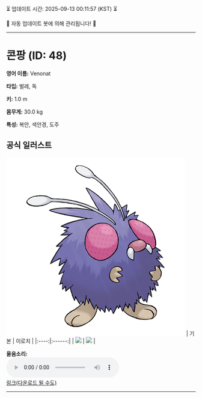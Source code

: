 
⏳ 업데이트 시간: 2025-09-13 00:11:57 (KST) ⏳

🤖 자동 업데이트 봇에 의해 관리됩니다! 🤖

---

# 콘팡 (ID: 48)
**영어 이름:** Venonat

**타입:** 벌레, 독

**키:** 1.0 m

**몸무게:** 30.0 kg

**특성:** 복안, 색안경, 도주

## 공식 일러스트
![](https://raw.githubusercontent.com/PokeAPI/sprites/master/sprites/pokemon/other/official-artwork/48.png)
| 기본 | 이로치 |
|:----:|:------:|
| <img src="http://play.pokemonshowdown.com/sprites/ani/venonat.gif" width="200"> | <img src="http://play.pokemonshowdown.com/sprites/ani-shiny/venonat.gif" width="200"> |

**울음소리:**<br><audio controls src="https://raw.githubusercontent.com/PokeAPI/cries/main/cries/pokemon/latest/48.ogg"></audio><br> [링크(다운로드 될 수도)](https://raw.githubusercontent.com/PokeAPI/cries/main/cries/pokemon/latest/48.ogg)


---
